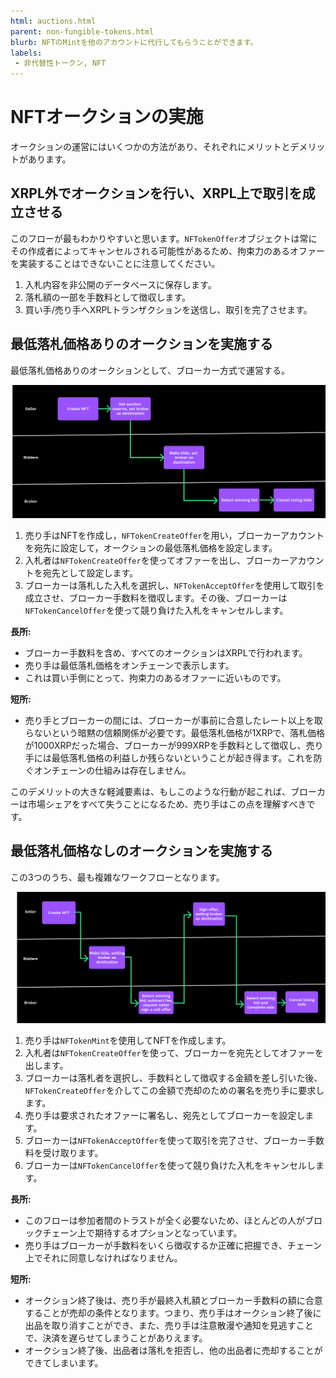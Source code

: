 ```yaml
---
html: auctions.html
parent: non-fungible-tokens.html
blurb: NFTのMintを他のアカウントに代行してもらうことができます。
labels:
 - 非代替性トークン, NFT
---
```

# NFTオークションの実施

オークションの運営にはいくつかの方法があり、それぞれにメリットとデメリットがあります。

## XRPL外でオークションを行い、XRPL上で取引を成立させる

このフローが最もわかりやすいと思います。`NFTokenOffer`オブジェクトは常にその作成者によってキャンセルされる可能性があるため、拘束力のあるオファーを実装することはできないことに注意してください。

1. 入札内容を非公開のデータベースに保存します。
2. 落札額の一部を手数料として徴収します。
3. 買い手/売り手へXRPLトランザクションを送信し、取引を完了させます。

## 最低落札価格ありのオークションを実施する

最低落札価格ありのオークションとして、ブローカー方式で運営する。

![ブローカー方式で最低落札価格ありのオークション](img/nft-auction1.png "ブローカー方式で最低落札価格ありのオークション")

1. 売り手はNFTを作成し，`NFTokenCreateOffer`を用い，ブローカーアカウントを宛先に設定して，オークションの最低落札価格を設定します。
1. 入札者は`NFTokenCreateOffer`を使ってオファーを出し、ブローカーアカウントを宛先として設定します。
1. ブローカーは落札した入札を選択し、`NFTokenAcceptOffer`を使用して取引を成立させ、ブローカー手数料を徴収します。その後、ブローカーは`NFTokenCancelOffer`を使って競り負けた入札をキャンセルします。

**長所:**

- ブローカー手数料を含め、すべてのオークションはXRPLで行われます。
- 売り手は最低落札価格をオンチェーンで表示します。
- これは買い手側にとって、拘束力のあるオファーに近いものです。

**短所:**

- 売り手とブローカーの間には、ブローカーが事前に合意したレート以上を取らないという暗黙の信頼関係が必要です。最低落札価格が1XRPで、落札価格が1000XRPだった場合、ブローカーが999XRPを手数料として徴収し、売り手には最低落札価格の利益しか残らないということが起き得ます。これを防ぐオンチェーンの仕組みは存在しません。

このデメリットの大きな軽減要素は、もしこのような行動が起これば、ブローカーは市場シェアをすべて失うことになるため、売り手はこの点を理解すべきです。

## 最低落札価格なしのオークションを実施する

この3つのうち、最も複雑なワークフローとなります。

![ブローカー方式で最低落札価格なしのオークション](img/nft-auction2.png "ブローカー方式で最低落札価格なしのオークション")

1. 売り手は`NFTokenMint`を使用してNFTを作成します。
1. 入札者は`NFTokenCreateOffer`を使って、ブローカーを宛先としてオファーを出します。
1. ブローカーは落札者を選択し、手数料として徴収する金額を差し引いた後、`NFTokenCreateOffer`を介してこの金額で売却のための署名を売り手に要求します。
1. 売り手は要求されたオファーに署名し、宛先としてブローカーを設定します。
1. ブローカーは`NFTokenAcceptOffer`を使って取引を完了させ、ブローカー手数料を受け取ります。
1. ブローカーは`NFTokenCancelOffer`を使って競り負けた入札をキャンセルします。

**長所:**

- このフローは参加者間のトラストが全く必要ないため、ほとんどの人がブロックチェーン上で期待するオプションとなっています。
- 売り手はブローカーが手数料をいくら徴収するか正確に把握でき、チェーン上でそれに同意しなければなりません。

**短所:**

- オークション終了後は、売り手が最終入札額とブローカー手数料の額に合意することが売却の条件となります。つまり、売り手はオークション終了後に出品を取り消すことができ、また、売り手は注意散漫や通知を見逃すことで、決済を遅らせてしまうことがありえます。
- オークション終了後、出品者は落札を拒否し、他の出品者に売却することができてしまいます。
